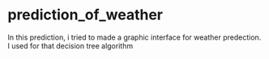 # prediction_of_weather
In this prediction, i tried to made a graphic interface for weather predection. I used for that decision tree algorithm
